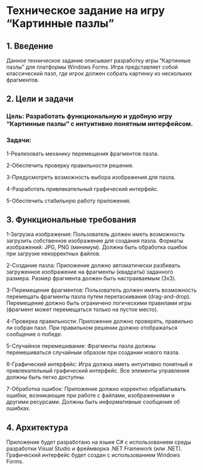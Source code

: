 # Техническое задание на игру “Картинные пазлы”
## 1. Введение
Данное техническое задание описывает разработку игры “Картинные пазлы” для платформы Windows Forms. Игра представляет собой классический пазл, где игрок должен собрать картинку из нескольких фрагментов.

## 2. Цели и задачи

### Цель: Разработать функциональную и удобную игру “Картинные пазлы” с интуитивно понятным интерфейсом.
### Задачи:

1-Реализовать механику перемещения фрагментов пазла.

2-Обеспечить проверку правильности решения.

3-Предусмотреть возможность выбора изображения для пазла.

4-Разработать привлекательный графический интерфейс.

5-Обеспечить стабильную работу приложения.

## 3. Функциональные требования

1-Загрузка изображения: Пользователь должен иметь возможность загрузить собственное изображение для создания пазла. Форматы изображений: JPG, PNG (минимум). Должна быть обработка ошибок при загрузке некорректных файлов.

2-Создание пазла: Приложение должно автоматически разбивать загруженное изображение на фрагменты (квадраты) заданного размера. Размер фрагмента должен быть настраиваемым (3x3).

3-Перемещение фрагментов: Пользователь должен иметь возможность перемещать фрагменты пазла путем перетаскивания (drag-and-drop). Перемещение должно быть ограничено логическими правилами игры (фрагмент может перемещаться только на пустое место).

4-Проверка правильности: Приложение должно проверять, правильно ли собран пазл. При правильном решении должно отображаться сообщение о победе.

5-Случайное перемешивание: Фрагменты пазла должны перемешиваться случайным образом при создании нового пазла.

6-Графический интерфейс: Игра должна иметь интуитивно понятный и привлекательный графический интерфейс. Все элементы управления должны быть легко доступны.

7-Обработка ошибок: Приложение должно корректно обрабатывать ошибки, возникающие при работе с файлами, изображениями и другими ресурсами. Должны быть информативные сообщения об ошибках. 

## 4. Архитектура
Приложение будет разработано на языке C# с использованием среды разработки Visual Studio и фреймворка .NET Framework (или .NET). Графический интерфейс будет создан с использованием Windows Forms.